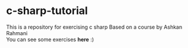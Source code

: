 # c-sharp-tutorial
This is a repository for exercising c sharp  Based on a course by Ashkan Rahmani<br>
You can see some exercises <b>here</b> :)
